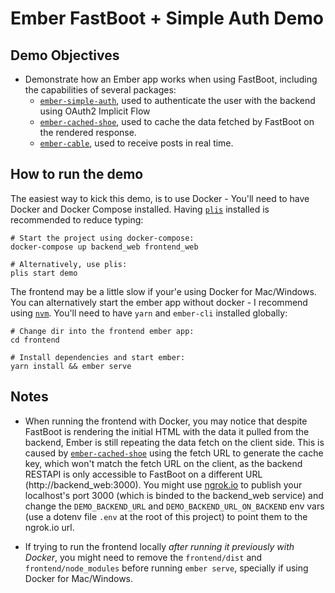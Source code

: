 # Ember FastBoot + Simple Auth Demo

## Demo Objectives

* Demonstrate how an Ember app works when using FastBoot, including the capabilities of several
  packages:
    * [`ember-simple-auth`](https://github.com/simplabs/ember-simple-auth), used to authenticate the
      user with the backend using OAuth2 Implicit Flow
    * [`ember-cached-shoe`](https://github.com/Appchance/ember-cached-shoe), used to cache the data
      fetched by FastBoot on the rendered response.
    * [`ember-cable`](https://github.com/algonauti/ember-cable), used to receive posts in real time.

## How to run the demo

The easiest way to kick this demo, is to use Docker - You'll need to have Docker and Docker Compose
installed. Having [`plis`](https://github.com/IcaliaLabs/plis) installed is recommended to reduce
typing:

```
# Start the project using docker-compose:
docker-compose up backend_web frontend_web

# Alternatively, use plis:
plis start demo
```

The frontend may be a little slow if your'e using Docker for Mac/Windows. You can alternatively
start the ember app without docker - I recommend using [`nvm`](https://github.com/creationix/nvm).
You'll need to have `yarn` and `ember-cli` installed globally:

```
# Change dir into the frontend ember app:
cd frontend

# Install dependencies and start ember:
yarn install && ember serve
```

## Notes

* When running the frontend with Docker, you may notice that despite FastBoot is rendering the
  initial HTML with the data it pulled from the backend, Ember is still repeating the data fetch
  on the client side. This is caused by [`ember-cached-shoe`](https://github.com/Appchance/ember-cached-shoe)
  using the fetch URL to generate the cache key, which won't match the fetch URL on the client, as
  the backend RESTAPI is only accessible to FastBoot on a different URL (http://backend_web:3000).
  You might use [ngrok.io](http://ngrok.io) to publish your localhost's port 3000 (which is binded
  to the backend_web service) and change the `DEMO_BACKEND_URL` and `DEMO_BACKEND_URL_ON_BACKEND`
  env vars (use a dotenv file `.env` at the root of this project) to point them to the ngrok.io url.

* If trying to run the frontend locally *after running it previously with Docker*, you might need to
  remove the `frontend/dist` and `frontend/node_modules` before running `ember serve`, specially if
  using Docker for Mac/Windows.
